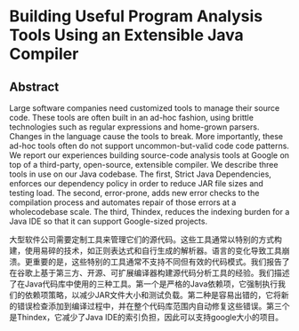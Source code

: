 # Building Useful Program Analysis Tools Using an Extensible Java Compiler

## Abstract

Large software companies need customized tools to manage their source code. These tools are often built in an ad-hoc fashion, using brittle technologies such as regular expressions and home-grown parsers. Changes in the language cause the tools to break. More importantly, these ad-hoc tools often do not support uncommon-but-valid code code patterns. We report our experiences building source-code analysis tools at Google on top of a third-party, open-source, extensible compiler. We describe three tools in use on our Java codebase. The first, Strict Java Dependencies, enforces our dependency policy in order to reduce JAR file sizes and testing load. The second, error-prone, adds new error checks to the compilation process and automates repair of those errors at a wholecodebase scale. The third, Thindex, reduces the indexing burden for a Java IDE so that it can support Google-sized projects.

大型软件公司需要定制工具来管理它们的源代码。这些工具通常以特别的方式构建，使用易碎的技术，如正则表达式和自行生成的解析器。语言的变化导致工具崩溃。更重要的是，这些特别的工具通常不支持不同但有效的代码模式。我们报告了在谷歌上基于第三方、开源、可扩展编译器构建源代码分析工具的经验。我们描述了在Java代码库中使用的三种工具。第一个是严格的Java依赖项，它强制执行我们的依赖项策略，以减少JAR文件大小和测试负载。第二种是容易出错的，它将新的错误检查添加到编译过程中，并在整个代码库范围内自动修复这些错误。第三个是Thindex，它减少了Java IDE的索引负担，因此可以支持google大小的项目。

